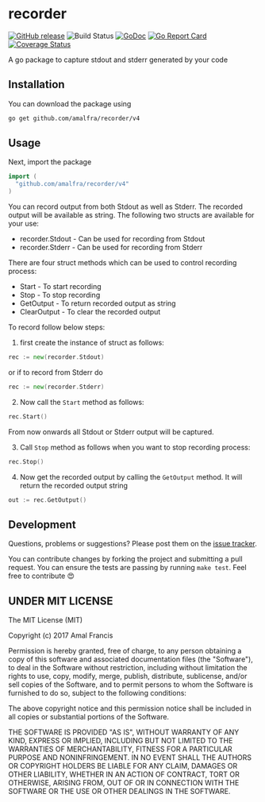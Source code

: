 recorder
========
[![GitHub release](https://img.shields.io/github/release/amalfra/recorder.svg)](https://github.com/amalfra/recorder/releases)
![Build Status](https://github.com/amalfra/recorder/actions/workflows/test.yml/badge.svg?branch=main)
[![GoDoc](https://godoc.org/github.com/amalfra/recorder/v4?status.svg)](https://godoc.org/github.com/amalfra/recorder/v4)
[![Go Report Card](https://goreportcard.com/badge/github.com/amalfra/recorder/v4)](https://goreportcard.com/report/github.com/amalfra/recorder/v4)
[![Coverage Status](https://coveralls.io/repos/github/amalfra/recorder/badge.svg?branch=main)](https://coveralls.io/github/amalfra/recorder?branch=main)

A go package to capture stdout and stderr generated by your code

## Installation
You can download the package using
```sh
go get github.com/amalfra/recorder/v4
```
## Usage
Next, import the package
``` go
import (
  "github.com/amalfra/recorder/v4"
)
```
You can record output from both Stdout as well as Stderr. The recorded output will be available as string. The following two structs are available for your use:
* recorder.Stdout - Can be used for recording from Stdout
* recorder.Stderr - Can be used for recording from Stderr

There are four struct methods which can be used to control recording process:
* Start - To start recording
* Stop - To stop recording
* GetOutput - To return recorded output as string
* ClearOutput - To clear the recorded output

To record follow below steps:

1. first create the instance of struct as follows:
```go
rec := new(recorder.Stdout)
```
or if to record from Stderr do
```go
rec := new(recorder.Stderr)
```

2. Now call the ```Start``` method as follows:
```go
rec.Start()
```
From now onwards all Stdout or Stderr output will be captured.

3. Call ```Stop``` method as follows when you want to stop recording process:
```go
rec.Stop()
```

4. Now get the recorded output by calling the ```GetOutput``` method. It will return the recorded output string
```go
out := rec.GetOutput()
```

## Development

Questions, problems or suggestions? Please post them on the [issue tracker](https://github.com/amalfra/recorder/issues).

You can contribute changes by forking the project and submitting a pull request. You can ensure the tests are passing by running ```make test```. Feel free to contribute :heart_eyes:

## UNDER MIT LICENSE

The MIT License (MIT)

Copyright (c) 2017 Amal Francis

Permission is hereby granted, free of charge, to any person obtaining a copy of this software and associated documentation files (the "Software"), to deal in the Software without restriction, including without limitation the rights to use, copy, modify, merge, publish, distribute, sublicense, and/or sell copies of the Software, and to permit persons to whom the Software is furnished to do so, subject to the following conditions:

The above copyright notice and this permission notice shall be included in all copies or substantial portions of the Software.

THE SOFTWARE IS PROVIDED "AS IS", WITHOUT WARRANTY OF ANY KIND, EXPRESS OR IMPLIED, INCLUDING BUT NOT LIMITED TO THE WARRANTIES OF MERCHANTABILITY, FITNESS FOR A PARTICULAR PURPOSE AND NONINFRINGEMENT. IN NO EVENT SHALL THE AUTHORS OR COPYRIGHT HOLDERS BE LIABLE FOR ANY CLAIM, DAMAGES OR OTHER LIABILITY, WHETHER IN AN ACTION OF CONTRACT, TORT OR OTHERWISE, ARISING FROM, OUT OF OR IN CONNECTION WITH THE SOFTWARE OR THE USE OR OTHER DEALINGS IN THE SOFTWARE.


